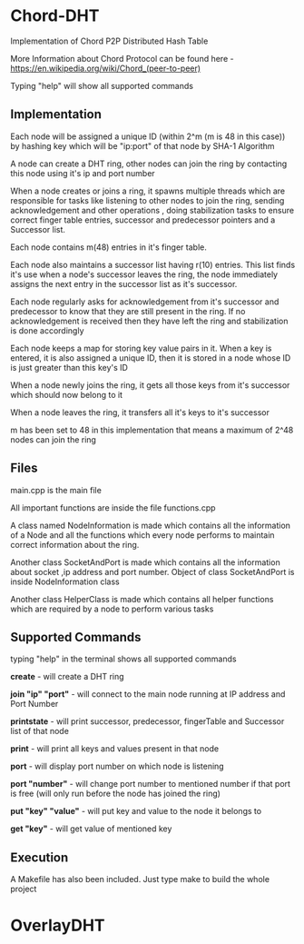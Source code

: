 # Chord-DHT
Implementation of Chord P2P Distributed Hash Table

More Information about Chord Protocol can be found here - https://en.wikipedia.org/wiki/Chord_(peer-to-peer)

Typing "help" will show all supported commands


## Implementation ##
Each node will be assigned a unique ID (within 2^m (m is 48 in this case)) by hashing key which will be "ip:port" of that node by SHA-1 Algorithm

A node can create a DHT ring, other nodes can join the ring by contacting this node using it's ip and port number

When a node creates or joins a ring, it spawns multiple threads which are responsible for tasks like listening to other nodes to join the
ring, sending acknowledgement and other operations , doing stabilization tasks to ensure correct finger table entries, successor 
and predecessor pointers and a Successor list.

Each node contains m(48) entries in it's finger table.

Each node also maintains a successor list having r(10) entries. This list finds it's use when a node's  successor leaves the ring,
the node immediately assigns the next entry in the successor list as it's successor.

Each node regularly asks for acknowledgement from it's successor and predecessor to know that they are still present in the ring. If
no acknowledgement is received then they have left the ring and stabilization is done accordingly

Each node keeps a map for storing key value pairs in it. When a key is entered, it is also assigned a unique ID, then it is stored in 
a node whose ID is just greater than this key's ID

When a node newly joins the ring, it gets all those keys from it's successor which should now belong to it

When a node leaves the ring, it transfers all it's keys to it's successor

m has been set to 48 in this implementation that means a maximum of 2^48 nodes can join the ring

## Files ##

main.cpp is the main file

All important functions are inside the file functions.cpp

A class named NodeInformation is made which contains all the information of a Node and all the functions which every node performs
to maintain correct information about the ring. 

Another class SocketAndPort is made which contains
all the information about socket ,ip address and port number. Object of class SocketAndPort is inside NodeInformation class

Another class HelperClass is made which contains all helper functions which are required by a node to perform various tasks


## Supported Commands ##

typing "help" in the terminal shows all supported commands

__create__ - will create a DHT ring

__join "ip" "port"__ - will connect to the main node running at IP address <ip> and Port Number <port>

__printstate__ - will print successor, predecessor, fingerTable and Successor list of that node

__print__ - will print all keys and values present in that node

__port__ - will display port number on which node is listening

__port "number"__ - will change port number to mentioned number if that port is free (will only run before the node has joined the ring)

__put "key" "value"__ - will put key and value to the node it belongs to

__get "key"__ - will get value of mentioned key


## Execution ##

A Makefile has also been included. Just type make to build the whole project
# OverlayDHT
